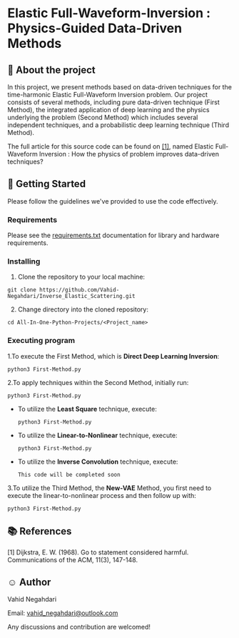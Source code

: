 # Elastic Full-Waveform-Inversion : Physics-Guided Data-Driven Methods

## :art: About the project
In this project, we present methods based on data-driven techniques for the time-harmonic Elastic
Full-Waveform Inversion problem. Our project consists of several methods, including pure data-driven
technique (First Method), the integrated application of deep learning and the physics underlying 
the problem (Second Method) which includes several independent techniques, and a probabilistic
deep learning technique (Third Method). 

The full article for this source code can be found on [[1]](#1),
named Elastic Full-Waveform Inversion : How the physics of problem improves
data-driven techniques?
## :key: Getting Started
Please follow the guidelines we've provided to use the code effectively.
### Requirements
Please see the 
[requirements.txt](https://github.com/Vahid-Negahdari/Inverse_Elastic_Scattering/blob/main/requirements.txt) 
documentation for library and hardware requirements.
### Installing
1. Clone the repository to your local machine:
``` 
git clone https://github.com/Vahid-Negahdari/Inverse_Elastic_Scattering.git
```

2. Change directory into the cloned repository:
``` 
cd All-In-One-Python-Projects/<Project_name>
```
### Executing program

1.To execute the First Method, which is **Direct Deep Learning Inversion**:
``` 
python3 First-Method.py
```
2.To apply techniques within the Second Method, initially run:
``` 
python3 First-Method.py
```    
* To utilize the **Least Square** technique, execute:
  ``` 
  python3 First-Method.py
  ```
* To utilize the **Linear-to-Nonlinear** technique, execute:
  ``` 
  python3 First-Method.py
  ```  
* To utilize the **Inverse Convolution** technique, execute:
  ``` 
  This code will be completed soon
  ```  
3.To utilize the Third Method, the **New-VAE** Method,
you first need to execute the linear-to-nonlinear process and then follow up with:
```
python3 First-Method.py
```

## :books: References 
<a id="1">[1]</a> 
Dijkstra, E. W. (1968). 
Go to statement considered harmful. 
Communications of the ACM, 11(3), 147-148.

## :relaxed: Author  
Vahid Negahdari

Email:  <vahid_negahdari@outlook.com>

Any discussions and contribution are welcomed!
